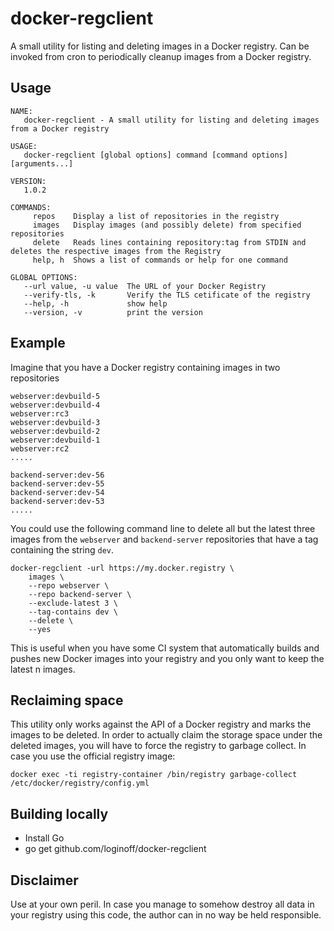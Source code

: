 # docker-regclient

A small utility for listing and deleting images in a Docker registry.
Can be invoked from cron to periodically cleanup images from a Docker registry.

## Usage
```
NAME:
   docker-regclient - A small utility for listing and deleting images from a Docker registry

USAGE:
   docker-regclient [global options] command [command options] [arguments...]

VERSION:
   1.0.2

COMMANDS:
     repos    Display a list of repositories in the registry
     images   Display images (and possibly delete) from specified repositories
     delete   Reads lines containing repository:tag from STDIN and deletes the respective images from the Registry
     help, h  Shows a list of commands or help for one command

GLOBAL OPTIONS:
   --url value, -u value  The URL of your Docker Registry
   --verify-tls, -k       Verify the TLS cetificate of the registry
   --help, -h             show help
   --version, -v          print the version
```

## Example
Imagine that you have a Docker registry containing images in two repositories
```
webserver:devbuild-5
webserver:devbuild-4
webserver:rc3
webserver:devbuild-3
webserver:devbuild-2
webserver:devbuild-1
webserver:rc2
.....

backend-server:dev-56
backend-server:dev-55
backend-server:dev-54
backend-server:dev-53
.....
```

You could use the following command line to delete all but the latest three images from the `webserver` and `backend-server` repositories that have a tag containing the string `dev`.

```
docker-regclient -url https://my.docker.registry \
    images \
    --repo webserver \
    --repo backend-server \
    --exclude-latest 3 \
    --tag-contains dev \
    --delete \
    --yes
```

This is useful when you have some CI system that automatically builds and pushes new Docker images into your registry and you only want to keep the latest n images.

## Reclaiming space
This utility only works against the API of a Docker registry and marks the images to be deleted.
In order to actually claim the storage space under the deleted images, you will have to force the registry to garbage collect. In case you use the official registry image:
```
docker exec -ti registry-container /bin/registry garbage-collect /etc/docker/registry/config.yml
```

## Building locally
* Install Go
* go get github.com/loginoff/docker-regclient

## Disclaimer
Use at your own peril. In case you manage to somehow destroy all data in your registry using this code, the author can in no way be held responsible.
